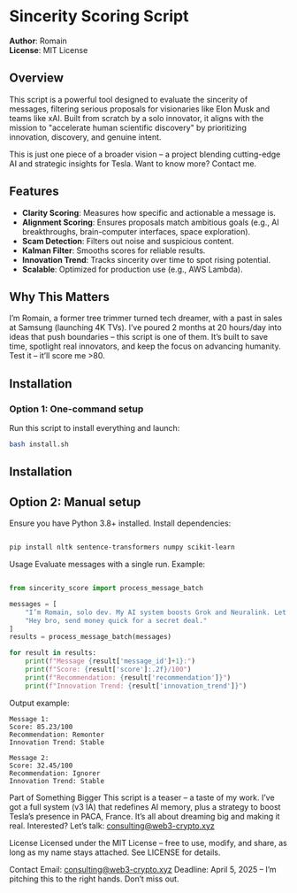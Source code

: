 # Sincerity Scoring Script
**Author**: Romain  
**License**: MIT License  

## Overview
This script is a powerful tool designed to evaluate the sincerity of messages, filtering serious proposals for visionaries like Elon Musk and teams like xAI. Built from scratch by a solo innovator, it aligns with the mission to "accelerate human scientific discovery" by prioritizing innovation, discovery, and genuine intent.

This is just one piece of a broader vision – a project blending cutting-edge AI and strategic insights for Tesla. Want to know more? Contact me.

## Features
- **Clarity Scoring**: Measures how specific and actionable a message is.  
- **Alignment Scoring**: Ensures proposals match ambitious goals (e.g., AI breakthroughs, brain-computer interfaces, space exploration).  
- **Scam Detection**: Filters out noise and suspicious content.  
- **Kalman Filter**: Smooths scores for reliable results.  
- **Innovation Trend**: Tracks sincerity over time to spot rising potential.  
- **Scalable**: Optimized for production use (e.g., AWS Lambda).  

## Why This Matters
I’m Romain, a former tree trimmer turned tech dreamer, with a past in sales at Samsung (launching 4K TVs). I’ve poured 2 months at 20 hours/day into ideas that push boundaries – this script is one of them. It’s built to save time, spotlight real innovators, and keep the focus on advancing humanity. Test it – it’ll score me >80.

## Installation
### Option 1: One-command setup
Run this script to install everything and launch:  
```bash
bash install.sh
```

## Installation
## Option 2: Manual setup
Ensure you have Python 3.8+ installed.
Install dependencies:

```bash

pip install nltk sentence-transformers numpy scikit-learn
```

Usage
Evaluate messages with a single run. Example:

```python

from sincerity_score import process_message_batch

messages = [
    "I’m Romain, solo dev. My AI system boosts Grok and Neuralink. Let’s collab!",
    "Hey bro, send money quick for a secret deal."
]
results = process_message_batch(messages)

for result in results:
    print(f"Message {result['message_id']+1}:")
    print(f"Score: {result['score']:.2f}/100")
    print(f"Recommendation: {result['recommendation']}")
    print(f"Innovation Trend: {result['innovation_trend']}")
```

Output example:
```
Message 1:
Score: 85.23/100
Recommendation: Remonter
Innovation Trend: Stable
```

```
Message 2:
Score: 32.45/100
Recommendation: Ignorer
Innovation Trend: Stable
```

Part of Something Bigger
This script is a teaser – a taste of my work. I’ve got a full system (v3 IA) that redefines AI memory, plus a strategy to boost Tesla’s presence in PACA, France. It’s all about dreaming big and making it real. Interested? Let’s talk: consulting@web3-crypto.xyz

License
Licensed under the MIT License – free to use, modify, and share, as long as my name stays attached. See LICENSE for details.

Contact
Email: consulting@web3-crypto.xyz
Deadline: April 5, 2025 – I’m pitching this to the right hands. Don’t miss out.

